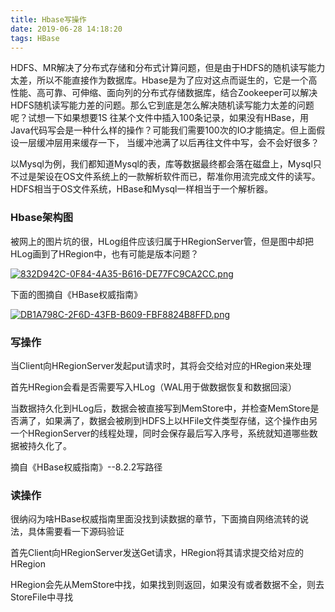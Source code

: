```yaml
---
title: Hbase写操作
date: 2019-06-28 14:18:20
tags: HBase
---
```


HDFS、MR解决了分布式存储和分布式计算问题，但是由于HDFS的随机读写能力太差，所以不能直接作为数据库。Hbase是为了应对这点而诞生的，它是一个高性能、高可靠、可伸缩、面向列的分布式存储数据库，结合Zookeeper可以解决HDFS随机读写能力差的问题。那么它到底是怎么解决随机读写能力太差的问题呢？试想一下如果想要1S 往某个文件中插入100条记录，如果没有HBase，用Java代码写会是一种什么样的操作？可能我们需要100次的IO才能搞定。但上面假设一层缓冲层用来缓存一下， 当缓冲池满了以后再往文件中写，会不会好很多？

以Mysql为例，我们都知道Mysql的表，库等数据最终都会落在磁盘上，Mysql只不过是架设在OS文件系统上的一款解析软件而已，帮准你用流完成文件的读写。HDFS相当于OS文件系统，HBase和Mysql一样相当于一个解析器。

### Hbase架构图

被网上的图片坑的很，HLog组件应该归属于HRegionServer管，但是图中却把HLog画到了HRegion中，也有可能是版本问题？

[![832D942C-0F84-4A35-B616-DE77FC9CA2CC.png](https://i.loli.net/2019/06/28/5d16122ace33729145.png)](https://i.loli.net/2019/06/28/5d16122ace33729145.png)

下面的图摘自《HBase权威指南》

[![DB1A798C-2F6D-43FB-B609-FBF8824B8FFD.png](https://i.loli.net/2019/06/28/5d1612c8393c545109.png)](https://i.loli.net/2019/06/28/5d1612c8393c545109.png)

### 写操作

当Client向HRegionServer发起put请求时，其将会交给对应的HRegion来处理

首先HRegion会看是否需要写入HLog（WAL用于做数据恢复和数据回滚）

当数据持久化到HLog后，数据会被直接写到MemStore中，并检查MemStore是否满了，如果满了，数据会被刷到HDFS上以HFile文件类型存储，这个操作由另一个HRegionServer的线程处理，同时会保存最后写入序号，系统就知道哪些数据被持久化了。

摘自《HBase权威指南》--8.2.2写路径

### 读操作 

很纳闷为啥HBase权威指南里面没找到读数据的章节，下面摘自网络流转的说法，具体需要看一下源码验证

首先Client向HRegionServer发送Get请求，HRegion将其请求提交给对应的HRegion

HRegion会先从MemStore中找，如果找到则返回，如果没有或者数据不全，则去StoreFile中寻找